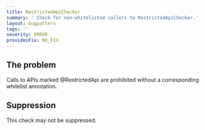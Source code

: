 ```yaml
---
title: RestrictedApiChecker
summary: ' Check for non-whitelisted callers to RestrictedApiChecker.'
layout: bugpattern
tags: ''
severity: ERROR
providesFix: NO_FIX
---
```


<!--
*** AUTO-GENERATED, DO NOT MODIFY ***
To make changes, edit the @BugPattern annotation or the explanation in docs/bugpattern.
-->

## The problem
Calls to APIs marked @RestrictedApi are prohibited without a corresponding
whitelist annotation.

## Suppression
This check may not be suppressed.
